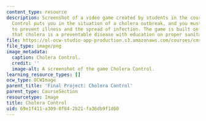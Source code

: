 ```yaml
---
content_type: resource
description: Screenshot of a video game created by students in the course. Cholera
  Control puts you in the situation of a cholera outbreak, and you must take action
  to prevent illness and the spread of infection. The game is built on the premise
  that cholera is a preventable disease with education on proper sanitary measures.
file: https://ol-ocw-studio-app-production.s3.amazonaws.com/courses/cms-611j-creating-video-games-fall-2014/69e1f411a3090f842b21fa36db9f1d60_choleracontrol.png
file_type: image/png
image_metadata:
  caption: Cholera Control.
  credit: ''
  image-alt: A screenshot of the game Cholera Control.
learning_resource_types: []
ocw_type: OCWImage
parent_title: 'Final Project: Cholera Control'
parent_type: CourseSection
resourcetype: Image
title: Cholera Control
uid: 69e1f411-a309-0f84-2b21-fa36db9f1d60
---
```

